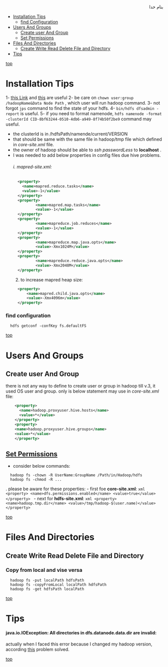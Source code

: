 <div dir="rtl">بنام خدا</div>

- [Installation Tips](#installation-tips)
  - [find Configuration](#find-configuration)
- [Users And Groups](#users-and-groups)
  - [Create user And Group](#creat-user-and-group)
  - [Set Permissions](#set-permissions)
- [Files And Directories](#files-and-directories)
  - [Create Write Read Delete File and Directory](#create-write-read-delete-file-and-directory)
- [Tips](#tips)


[top](#top)
# Installation Tips
1- [this Link](https://www.tutorialspoint.com/hadoop/hadoop_multi_node_cluster.htm) and [this](https://linode.com/docs/databases/hadoop/how-to-install-and-set-up-hadoop-cluster/) are useful
2- be care on `chown user:group /hadoopName&Data Node Path` , which user will run hadoop command.
3- not forgot `jps` command to find the state of your hdfs.
4- `bin/hdfs dfsadmin -report` is useful.
5- if you need to format namenode, `hdfs namenode -format -clusterId CID-8bf63244-0510-4db6-a949-8f74b50f2be9` command may useful.
  - the clusterId is in /hdfsPath/namende/current/VERSION
  - that should be same with the same file in hadoop/tmp file which defined in _core-site.xml_ file.
  - the owner of hadoop should be able to _ssh passwordLess_ to __localhost__ .
  - I was needed to add below properties in config files due hive problems.
    ###### i. mapred-site.xml:
    ```xml
      <property>
        <name>mapred.reduce.tasks</name>
        <value>-1</value>
      </property>
      <property>
              <name>mapred.map.tasks</name>
              <value>-1</value>
      </property>
      <property>
              <name>mapreduce.job.reduces</name>
              <value>-1</value>
      </property>
      <property>
              <name>mapreduce.map.java.opts</name>
              <value>-Xmx1024M</value>
      </property>
      <property>
              <name>mapreduce.reduce.java.opts</name>
              <value>-Xmx2048M</value>
      </property>
    ```
    2. to increase mapred heap size:
    ```xml
      <property>
          <name>mapred.child.java.opts</name>
          <value>-Xmx4096m</value>
      </property>
    ```
### find configuration
```vim
  hdfs getconf -confKey fs.defaultFS
```

[top](#top)
# Users And Groups
## Create user And Group
there is not any way to define to create user or group in hadoop till v.3, it used OS user and group.
only is below statement may use in _core-site.xml_ file:
```xml
    <property>
      <name>hadoop.proxyuser.hive.hosts</name>
      <value>*</value>
    </property>
    <property>
    <name>hadoop.proxyuser.hive.groups</name>
    <value>*</value>
    </property>
```

## [Set Permissions](https://hadoop.apache.org/docs/r2.7.1/hadoop-project-dist/hadoop-hdfs/HdfsPermissionsGuide.html)
- consider below commands:
```vala
  hadoop fs -chown -R UserName:GroupName /Path/in/Hadoop/hdfs
  hadoop fs -chmod -R ...
```
  . please be aware for these properties:
    - first foe __core-site.xml__:
    ```xml
      <property>
        <name>dfs.permissions.enabled</name>
        <value>true</value>
      </property>
    ```
    - next for __hdfs-site.xml__:
    ```xml
      <property>
        <name>hadoop.tmp.dir</name>
        <value>/tmp/hadoop-$(user.name)</value>
      </property>
    ```



[top](#top)
# Files And Directories
## Create Write Read Delete File and Directory
### Copy from local and vise versa
```vim
  hadoop fs -put localPath hdfsPath
  hadoop fs -copyFromLocal localPath hdfsPath
  hadoop fs -get hdfsPath localPath
```



[top](#top)
# Tips
#### java.io.IOException: All directories in dfs.datanode.data.dir are invalid:
actually when I faced this error because I changed my hadoop version, according [this](https://stackoverflow.com/a/45094804/3214950) problem solved.



[top](#top)





